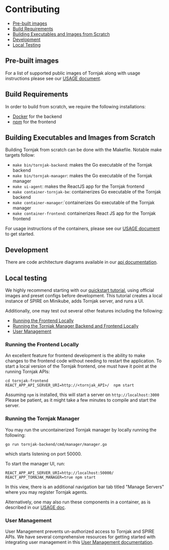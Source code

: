 # Contributing

- [Pre-built images](#pre-built-images)
- [Build Requirements](#build-requirements)
- [Building Executables and Images from Scratch](#building-executables-and-images-from-scratch)
- [Development](#development)
- [Local Testing](#local-testing)

## Pre-built images

For a list of supported public images of Tornjak along with usage instructions please see our [USAGE document](./USAGE.md).

## Build Requirements

In order to build from scratch, we require the following installations:
- [Docker]() for the backend
- [npm]() for the frontend

## Building Executables and Images from Scratch

Building Tornjak from scratch can be done with the Makefile. Notable make targets follow:
- `make bin/tornjak-backend`: makes the Go executable of the Tornjak backend
- `make bin/tornjak-manager`: makes the Go executable of the Tornjak manager
- `make ui-agent`: makes the ReactJS app for the Tornjak frontend
- `make container-tornjak-be`: containerizes Go executable of the Tornjak backend
- `make container-manager`:`containerizes Go executable of the Tornjak manager
- `make container-frontend`: containerizes React JS app for the Tornjak frontend

For usage instructions of the containers, please see our [USAGE document](./USAGE.md) to get started.

## Development

There are code architecture diagrams available in our [api documentation](./docs/tornjak-ui-api-documentation.md#11-overview).

## Local testing

We highly recommend starting with our [quickstart tutorial](./docs/tornjak-quickstart.md), using official images and preset configs before development. This tutorial creates a local instance of SPIRE on Minikube, adds Tornjak server, and runs a UI. 

Additionally, one may test out several other features including the following:
- [Running the Frontend Locally](#running-the-frontend-locally)
- [Running the Tornjak Manager Backend and Frontend Locally](#running-the-tornjak-manager)
- [User Management](#user-management)

### Running the Frontend Locally

An excellent feature for frontend development is the ability to make changes to the frontend code without needing to restart the application.  To start a local version of the Tornjak frontend, one must have it point at the running Tornjak APIs:

```console
cd tornjak-frontend
REACT_APP_API_SERVER_URI=http://<tornjak_API>/  npm start
```

Assuming `npm` is installed, this will start a server on `http://localhost:3000`
Please be patient, as it might take a few minutes to compile and start the server.

### Running the Tornjak Manager

You may run the uncontainerized Tornjak manager by locally running the following:

```
go run tornjak-backend/cmd/manager/manager.go
```

which starts listening on port 50000.

To start the manager UI, run:

```
REACT_APP_API_SERVER_URI=http://localhost:50000/
REACT_APP_TORNJAK_MANAGER=true npm start
```

In this view, there is an additional navigation bar tab titled "Manage Servers" where you may register Tornjak agents. 

Alternatively, one may also run these components in a container, as is described in our [USAGE doc](./USAGE.md).

### User Management

User Management prevents un-authorized access to Tornjak and SPIRE APIs. We have several comprehensive resources for getting started with integrating user management in this [User Management documentation](./docs/user-management.md).
